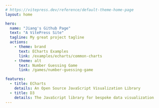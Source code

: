 ```yaml
---
# https://vitepress.dev/reference/default-theme-home-page
layout: home

hero:
  name: "Jiang's Github Page"
  text: "A VitePress Site"
  tagline: My great project tagline
  actions:
    - theme: brand
      text: ECharts Examples
      link: /examples/echarts/common-charts
    - theme: alt
      text: Number Guessing Game
      link: /games/number-guessing-game

features:
  - title: ECharts
    details: An Open Source JavaScript Visualization Library
  - title: D3
    details: The JavaScript library for bespoke data visualization
---
```

